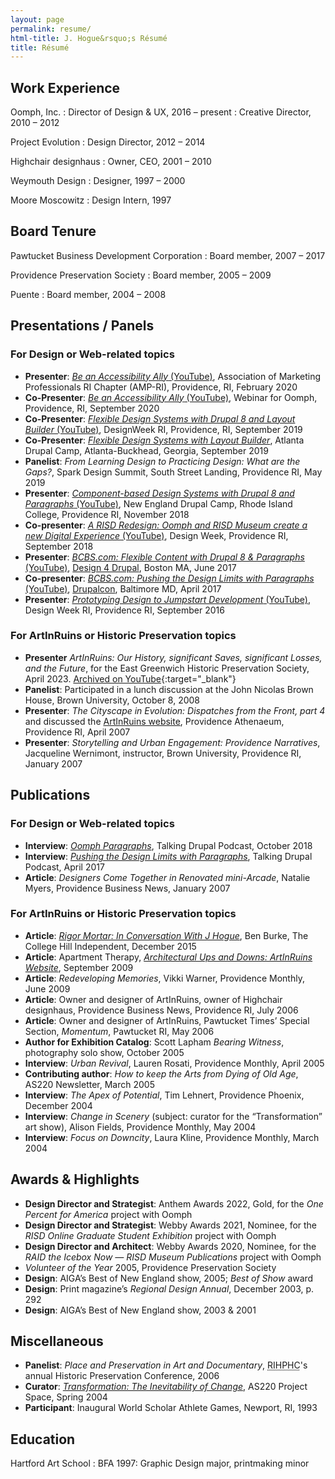 ```yaml
---
layout: page
permalink: resume/
html-title: J. Hogue&rsquo;s Résumé
title: Résumé
---
```


## Work Experience

Oomph, Inc.
: Director of Design &amp; UX, 2016 – present
: Creative Director, 2010 – 2012

Project Evolution
: Design Director, 2012 – 2014

Highchair designhaus
: Owner, CEO, 2001 – 2010

Weymouth Design
: Designer, 1997 – 2000

Moore Moscowitz
: Design Intern, 1997


## Board Tenure

Pawtucket Business Development Corporation
: Board member, 2007 – 2017

Providence Preservation Society
: Board member, 2005 – 2009

Puente
: Board member, 2004 – 2008


## Presentations / Panels

### For Design or Web-related topics

+ **Presenter**: [<cite>Be an Accessibility Ally</cite> (YouTube)](//www.youtube.com/watch?v=DobGJFuCG6Q), Association of Marketing Professionals RI Chapter (AMP-RI), Providence, RI, February 2020
+ **Co-Presenter**: [<cite>Be an Accessibility Ally</cite> (YouTube)](//www.youtube.com/watch?v=mziG1GQU2k0), Webinar for Oomph, Providence, RI, September 2020
+ **Co-Presenter**: [<cite>Flexible Design Systems with Drupal 8 and Layout Builder</cite> (YouTube)](//www.youtube.com/watch?v=WQwIBt3EvtY), DesignWeek RI, Providence, RI, September 2019
+ **Co-Presenter**: [<cite>Flexible Design Systems with Layout Builder</cite>](//www.drupalcampatlanta.com/2019/sessions/flexible-design-systems-layout-builder), Atlanta Drupal Camp, Atlanta-Buckhead, Georgia, September 2019
+ **Panelist**: <cite>From Learning Design to Practicing Design: What are the Gaps?</cite>, Spark Design Summit, South Street Landing, Providence RI, May 2019
+ **Presenter**: [<cite>Component-based Design Systems with Drupal 8 and Paragraphs</cite> (YouTube)](//www.youtube.com/watch?v=a4QPAh7B5is "Watch the presentation on YouTube"), New England Drupal Camp, Rhode Island College, Providence RI, November 2018
+ **Co-presenter**: [<cite>A RISD Redesign: Oomph and RISD Museum create a new Digital Experience</cite> (YouTube)](//youtu.be/tYYQ7L6MVTk "Watch the presentation on YouTube"), Design Week, Providence RI, September 2018
+ **Presenter**: [<cite>BCBS.com: Flexible Content with Drupal 8 & Paragraphs</cite> (YouTube)](//www.youtube.com/watch?v=KKrI6oBxrk8 "Watch the presentation on YouTube"), [Design 4 Drupal](https://2017.design4drupal.org/sessions/case-study/bcbscom-flexible-content-drupal-8-paragraphs "Presentation archive page at Design4Drupal.org"), Boston MA, June 2017
+ **Co-presenter**: [<cite>BCBS.com: Pushing the Design Limits with Paragraphs</cite> (YouTube)](//www.youtube.com/watch?v=3e1EWT4BZKA "Watch the presentation on YouTube"), [Drupalcon](//events.drupal.org/baltimore2017/sessions/bcbscom-pushing-design-limits-paragraphs "Presentation archive page at Drupal.org"), Baltimore MD, April 2017
+ **Presenter**: [<cite>Prototyping Design to Jumpstart Development</cite> (YouTube)](//www.youtube.com/watch?v=pKizikIBqUg&t=4s "Watch the presentation on YouTube"), Design Week RI, Providence RI, September 2016


### For ArtInRuins or Historic Preservation topics

+ **Presenter** <cite>ArtInRuins: Our History, significant Saves, significant Losses, and the Future</cite>, for the East Greenwich Historic Preservation Society, April 2023. [Archived on YouTube](//www.youtube.com/watch?v=ELvzJEn1dE0){:target="_blank"}
+ **Panelist**: Participated in a lunch discussion at the John Nicolas Brown House, Brown University, October 8, 2008
+ **Presenter**: <cite>The Cityscape in Evolution: Dispatches from the Front, part 4</cite> and discussed the [ArtInRuins website](//artinruins.com), Providence Athenaeum, Providence RI, April 2007
+ **Presenter**: <cite>Storytelling and Urban Engagement: Providence Narratives</cite>, Jacqueline Wernimont, instructor, Brown University, Providence RI, January 2007


## Publications

### For Design or Web-related topics

+ **Interview**: [<cite>Oomph Paragraphs</cite>](//www.talkingdrupal.com/178 "Go to the Talking Drupal site to listen"), Talking Drupal Podcast, October 2018
+ **Interview**: [<cite>Pushing the Design Limits with Paragraphs</cite>](//www.talkingdrupal.com/142 "Go to the Talking Drupal site to listen"), Talking Drupal Podcast, April 2017
+ **Article**: <cite>Designers Come Together in Renovated mini-Arcade</cite>, Natalie Myers, Providence Business News, January 2007

### For ArtInRuins or Historic Preservation topics

+ **Article**: [<cite>Rigor Mortar: In Conversation With J Hogue</cite>](//www.theindy.org/753 "Go to the College Independent website for the full article"), Ben Burke, The College Hill Independent, December 2015
+ **Article**: Apartment Therapy, [<cite>Architectural Ups and Downs: ArtInRuins Website</cite>](//web.archive.org/web/20150908085604/http://www.apartmenttherapy.com/rhode-island-ar-94880 "Navigate to Archive.org for the full article"), September 2009
+ **Article**: <cite>Redeveloping Memories</cite>, Vikki Warner, Providence Monthly, June 2009
+ **Article**: Owner and designer of ArtInRuins, owner of Highchair designhaus, Providence Business News, Providence RI, July 2006
+ **Article**: Owner and designer of ArtInRuins, Pawtucket Times’ Special Section, <cite>Momentum</cite>, Pawtucket RI, May 2006 
+ **Author for Exhibition Catalog**: Scott Lapham <cite>Bearing Witness</cite>, photography solo show, October 2005
+ **Interview**: <cite>Urban Revival</cite>, Lauren Rosati, Providence Monthly, April 2005
+ **Contributing author**: <cite>How to keep the Arts from Dying of Old Age</cite>, AS220 Newsletter, March 2005
+ **Interview**: <cite>The Apex of Potential</cite>, Tim Lehnert, Providence Phoenix, December 2004
+ **Interview**: <cite>Change in Scenery</cite> (subject: curator for the “Transformation” art show), Alison Fields, Providence Monthly, May 2004
+ **Interview**: <cite>Focus on Downcity</cite>, Laura Kline, Providence Monthly, March 2004


## Awards & Highlights

+ **Design Director and Strategist**: Anthem Awards 2022, Gold, for the _One Percent for America_ project with Oomph
+ **Design Director and Strategist**: Webby Awards 2021, Nominee, for the _RISD Online Graduate Student Exhibition_ project with Oomph
+ **Design Director and Architect**: Webby Awards 2020, Nominee, for the _RAID the Icebox Now — RISD Museum Publications_ project with Oomph 
+ *Volunteer of the Year* 2005, Providence Preservation Society
+ **Design**: AIGA’s Best of New England show, 2005; _Best of Show_ award
+ **Design**: Print magazine’s _Regional Design Annual_, December 2003, p. 292
+ **Design**: AIGA’s Best of New England show, 2003 & 2001


## Miscellaneous

+ **Panelist**: <cite>Place and Preservation in Art and Documentary</cite>, <abbr title="Rhode Island Historic Preservation &amp; Heritage Commission">RIHPHC</abbr>'s annual Historic Preservation Conference, 2006
+ **Curator**: [<cite>Transformation: The Inevitability of Change</cite>](//digitalcommons.ric.edu/cgi/viewcontent.cgi "View an archive of this show on Rhode Island College&rsquo;s Digital Commons"), 
AS220 Project Space, Spring 2004
+ **Participant**: Inaugural World Scholar Athlete Games, Newport, RI, 1993


## Education

Hartford Art School
: BFA 1997: Graphic Design major, printmaking minor
